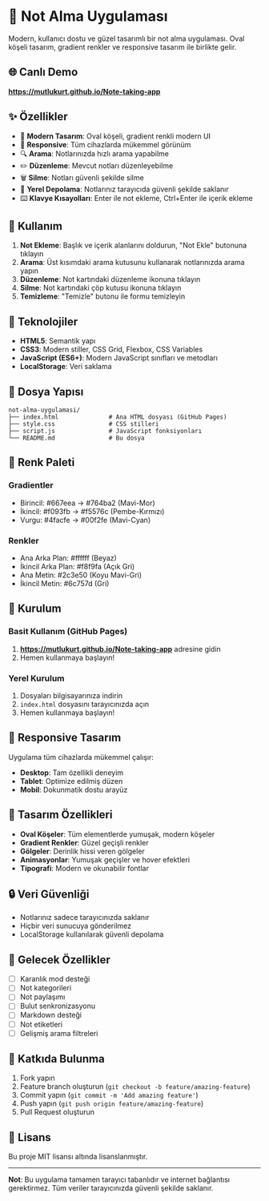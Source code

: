 # 📝 Not Alma Uygulaması

Modern, kullanıcı dostu ve güzel tasarımlı bir not alma uygulaması. Oval köşeli tasarım, gradient renkler ve responsive tasarım ile birlikte gelir.

## 🌐 **Canlı Demo**
**https://mutlukurt.github.io/Note-taking-app**

## ✨ Özellikler

- 🎨 **Modern Tasarım**: Oval köşeli, gradient renkli modern UI
- 📱 **Responsive**: Tüm cihazlarda mükemmel görünüm
- 🔍 **Arama**: Notlarınızda hızlı arama yapabilme
- ✏️ **Düzenleme**: Mevcut notları düzenleyebilme
- 🗑️ **Silme**: Notları güvenli şekilde silme
- 💾 **Yerel Depolama**: Notlarınız tarayıcıda güvenli şekilde saklanır
- ⌨️ **Klavye Kısayolları**: Enter ile not ekleme, Ctrl+Enter ile içerik ekleme

## 🚀 Kullanım

1. **Not Ekleme**: Başlık ve içerik alanlarını doldurun, "Not Ekle" butonuna tıklayın
2. **Arama**: Üst kısımdaki arama kutusunu kullanarak notlarınızda arama yapın
3. **Düzenleme**: Not kartındaki düzenleme ikonuna tıklayın
4. **Silme**: Not kartındaki çöp kutusu ikonuna tıklayın
5. **Temizleme**: "Temizle" butonu ile formu temizleyin

## 🎯 Teknolojiler

- **HTML5**: Semantik yapı
- **CSS3**: Modern stiller, CSS Grid, Flexbox, CSS Variables
- **JavaScript (ES6+)**: Modern JavaScript sınıfları ve metodları
- **LocalStorage**: Veri saklama

## 📁 Dosya Yapısı

```
not-alma-uygulamasi/
├── index.html              # Ana HTML dosyası (GitHub Pages)
├── style.css               # CSS stilleri
├── script.js               # JavaScript fonksiyonları
└── README.md               # Bu dosya
```

## 🌈 Renk Paleti

### Gradientler
- Birincil: #667eea → #764ba2 (Mavi-Mor)
- İkincil: #f093fb → #f5576c (Pembe-Kırmızı)
- Vurgu: #4facfe → #00f2fe (Mavi-Cyan)

### Renkler
- Ana Arka Plan: #ffffff (Beyaz)
- İkincil Arka Plan: #f8f9fa (Açık Gri)
- Ana Metin: #2c3e50 (Koyu Mavi-Gri)
- İkincil Metin: #6c757d (Gri)

## 🔧 Kurulum

### Basit Kullanım (GitHub Pages)
1. **https://mutlukurt.github.io/Note-taking-app** adresine gidin
2. Hemen kullanmaya başlayın!

### Yerel Kurulum
1. Dosyaları bilgisayarınıza indirin
2. `index.html` dosyasını tarayıcınızda açın
3. Hemen kullanmaya başlayın!

## 📱 Responsive Tasarım

Uygulama tüm cihazlarda mükemmel çalışır:
- **Desktop**: Tam özellikli deneyim
- **Tablet**: Optimize edilmiş düzen
- **Mobil**: Dokunmatik dostu arayüz

## 🎨 Tasarım Özellikleri

- **Oval Köşeler**: Tüm elementlerde yumuşak, modern köşeler
- **Gradient Renkler**: Güzel geçişli renkler
- **Gölgeler**: Derinlik hissi veren gölgeler
- **Animasyonlar**: Yumuşak geçişler ve hover efektleri
- **Tipografi**: Modern ve okunabilir fontlar

## 🔒 Veri Güvenliği

- Notlarınız sadece tarayıcınızda saklanır
- Hiçbir veri sunucuya gönderilmez
- LocalStorage kullanılarak güvenli depolama

## 🚀 Gelecek Özellikler

- [ ] Karanlık mod desteği
- [ ] Not kategorileri
- [ ] Not paylaşımı
- [ ] Bulut senkronizasyonu
- [ ] Markdown desteği
- [ ] Not etiketleri
- [ ] Gelişmiş arama filtreleri

## 🤝 Katkıda Bulunma

1. Fork yapın
2. Feature branch oluşturun (`git checkout -b feature/amazing-feature`)
3. Commit yapın (`git commit -m 'Add amazing feature'`)
4. Push yapın (`git push origin feature/amazing-feature`)
5. Pull Request oluşturun

## 📄 Lisans

Bu proje MIT lisansı altında lisanslanmıştır.

---

**Not**: Bu uygulama tamamen tarayıcı tabanlıdır ve internet bağlantısı gerektirmez. Tüm veriler tarayıcınızda güvenli şekilde saklanır.